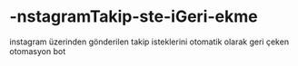 # -nstagramTakip-ste-iGeri-ekme
instagram üzerinden gönderilen takip isteklerini otomatik olarak geri çeken otomasyon bot 
